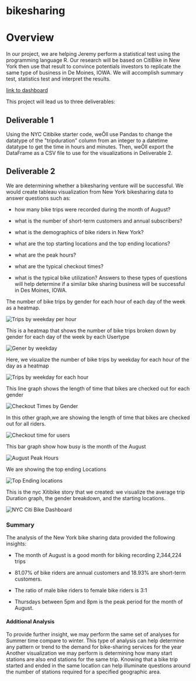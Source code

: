 # bikesharing
# Overview 
In our project, we are helping Jeremy perform a statistical test using the programming language R. Our research will be based on CitiBike in New York then use that result to convince potentials investors to replicate the same type of business in De Moines, IOWA. We will accomplish summary test, statistics test and interpret the results.  

[link to dashboard]("https://public.tableau.com/app/profile/fatoumata.kourouma")

This project will lead us to three deliverables:
## Deliverable 1
Using the NYC Citibike starter code, weÕll use Pandas to change the datatype of the "tripduration" column from an integer to a datetime datatype to get the time in hours and minutes. 
Then, weÕll export the DataFrame as a CSV file to use for the visualizations in Deliverable 2.

## Deliverable 2
We are determining whether a bikesharing venture will be successful. We would create tableau visualization from New York bikesharing data to answer questions such as:
- how many bike trips were recorded during the month of August?

- what is the number of short-term customers and annual subscribers?

- what is the demographics of bike riders in New York?

- what are the top starting locations and the top ending locations?

- what are the peak hours?

- what are the typical checkout times?

- what is the typical bike utilization? Answers to these types of questions will help determine if a similar bike sharing business will be successful in Des Moines, IOWA.

The number of bike trips by gender for each hour of each day of the week as a heatmap. 


![Trips by weekday per hour ](https://user-images.githubusercontent.com/103543959/190642627-20b541a9-9f14-4307-90a4-f71b56a5c1b5.png)

This is a heatmap that shows the number of bike trips broken down by gender for each day of the week by each Usertype

![Gener by weekday](https://user-images.githubusercontent.com/103543959/190642712-871a9ab5-cd7e-4f75-b603-a130710a2d4f.png)

Here, we visualize the  number of bike trips by weekday for each hour of the day as a heatmap

![Trips by weekday for each hour](https://user-images.githubusercontent.com/103543959/190642811-7ab1e401-98e5-4f5e-872e-236b6e162694.png)

This line graph shows the length of time that bikes are checked out for each gender

![Checkout Times by Gender](https://user-images.githubusercontent.com/103543959/190642870-c4861c02-9c24-4fb1-af81-07089ef1f8f8.png)

In this other graph,we are showing  the length of time that bikes are checked out for all riders.

![Checkout time for users](https://user-images.githubusercontent.com/103543959/190642549-dbb932a4-dffc-46bd-a28f-3cc465a7b9de.png)

This bar graph show how busy is the month of the August 

![August Peak Hours](https://user-images.githubusercontent.com/103543959/190643200-1c1513f7-61b4-44f3-8f3f-828e2034d819.png)

We are showing the top ending Locations

![Top Ending locations](https://user-images.githubusercontent.com/103543959/190644638-723cd0f8-b932-4006-a829-6df5a79f698b.png)

This is the nyc Xitibike story that we created: we visualize the average trip Duration graph, the gender breakdown, and the starting locations.

![NYC Citi Bike Dashboard](https://user-images.githubusercontent.com/103543959/190643540-a2bc8bbf-724d-42b4-894b-6477615e4b45.png)


### Summary 
The analysis of the New York bike sharing data provided the following insights:
- The month of August is a good month for biking recording 2,344,224 trips
- 81.07% of bike riders are annual customers and 18.93% are short-term customers.

- The ratio of male bike riders to female bike riders is 3:1

- Thursdays between 5pm and 8pm is the peak period for the month of August.

#### Additional Analysis
To provide further insight, we may perform the same set of analyses for Summer time compare to winter. This type of analysis can help determine any pattern or trend to the demand for bike-sharing services for the year
Another visualization we may perform is determining how many start stations are also end stations for the same trip. Knowing that a bike trip started and ended in the same location can help illuminate questions around the number of stations required for a specified geographic area.
